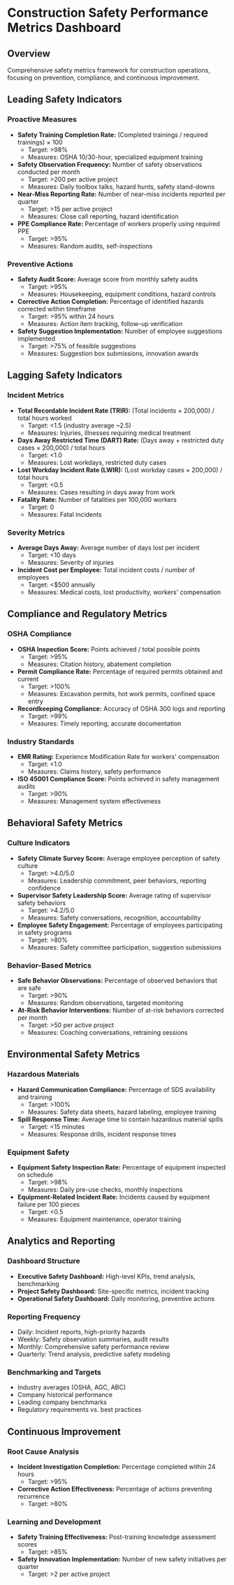 # Construction Safety Performance Metrics Dashboard

## Overview
Comprehensive safety metrics framework for construction operations, focusing on prevention, compliance, and continuous improvement.

## Leading Safety Indicators

### Proactive Measures
- **Safety Training Completion Rate:** (Completed trainings / required trainings) × 100
  - Target: >98%
  - Measures: OSHA 10/30-hour, specialized equipment training
- **Safety Observation Frequency:** Number of safety observations conducted per month
  - Target: >200 per active project
  - Measures: Daily toolbox talks, hazard hunts, safety stand-downs
- **Near-Miss Reporting Rate:** Number of near-miss incidents reported per quarter
  - Target: >15 per active project
  - Measures: Close call reporting, hazard identification
- **PPE Compliance Rate:** Percentage of workers properly using required PPE
  - Target: >95%
  - Measures: Random audits, self-inspections

### Preventive Actions
- **Safety Audit Score:** Average score from monthly safety audits
  - Target: >95%
  - Measures: Housekeeping, equipment conditions, hazard controls
- **Corrective Action Completion:** Percentage of identified hazards corrected within timeframe
  - Target: >95% within 24 hours
  - Measures: Action item tracking, follow-up verification
- **Safety Suggestion Implementation:** Number of employee suggestions implemented
  - Target: >75% of feasible suggestions
  - Measures: Suggestion box submissions, innovation awards

## Lagging Safety Indicators

### Incident Metrics
- **Total Recordable Incident Rate (TRIR):** (Total incidents × 200,000) / total hours worked
  - Target: <1.5 (industry average ~2.5)
  - Measures: Injuries, illnesses requiring medical treatment
- **Days Away Restricted Time (DART) Rate:** (Days away + restricted duty cases × 200,000) / total hours
  - Target: <1.0
  - Measures: Lost workdays, restricted duty cases
- **Lost Workday Incident Rate (LWIR):** (Lost workday cases × 200,000) / total hours
  - Target: <0.5
  - Measures: Cases resulting in days away from work
- **Fatality Rate:** Number of fatalities per 100,000 workers
  - Target: 0
  - Measures: Fatal incidents

### Severity Metrics
- **Average Days Away:** Average number of days lost per incident
  - Target: <10 days
  - Measures: Severity of injuries
- **Incident Cost per Employee:** Total incident costs / number of employees
  - Target: <$500 annually
  - Measures: Medical costs, lost productivity, workers' compensation

## Compliance and Regulatory Metrics

### OSHA Compliance
- **OSHA Inspection Score:** Points achieved / total possible points
  - Target: >95%
  - Measures: Citation history, abatement completion
- **Permit Compliance Rate:** Percentage of required permits obtained and current
  - Target: >100%
  - Measures: Excavation permits, hot work permits, confined space entry
- **Recordkeeping Compliance:** Accuracy of OSHA 300 logs and reporting
  - Target: >99%
  - Measures: Timely reporting, accurate documentation

### Industry Standards
- **EMR Rating:** Experience Modification Rate for workers' compensation
  - Target: <1.0
  - Measures: Claims history, safety performance
- **ISO 45001 Compliance Score:** Points achieved in safety management audits
  - Target: >90%
  - Measures: Management system effectiveness

## Behavioral Safety Metrics

### Culture Indicators
- **Safety Climate Survey Score:** Average employee perception of safety culture
  - Target: >4.0/5.0
  - Measures: Leadership commitment, peer behaviors, reporting confidence
- **Supervisor Safety Leadership Score:** Average rating of supervisor safety behaviors
  - Target: >4.2/5.0
  - Measures: Safety conversations, recognition, accountability
- **Employee Safety Engagement:** Percentage of employees participating in safety programs
  - Target: >80%
  - Measures: Safety committee participation, suggestion submissions

### Behavior-Based Metrics
- **Safe Behavior Observations:** Percentage of observed behaviors that are safe
  - Target: >90%
  - Measures: Random observations, targeted monitoring
- **At-Risk Behavior Interventions:** Number of at-risk behaviors corrected per month
  - Target: >50 per active project
  - Measures: Coaching conversations, retraining sessions

## Environmental Safety Metrics

### Hazardous Materials
- **Hazard Communication Compliance:** Percentage of SDS availability and training
  - Target: >100%
  - Measures: Safety data sheets, hazard labeling, employee training
- **Spill Response Time:** Average time to contain hazardous material spills
  - Target: <15 minutes
  - Measures: Response drills, incident response times

### Equipment Safety
- **Equipment Safety Inspection Rate:** Percentage of equipment inspected on schedule
  - Target: >98%
  - Measures: Daily pre-use checks, monthly inspections
- **Equipment-Related Incident Rate:** Incidents caused by equipment failure per 100 pieces
  - Target: <0.5
  - Measures: Equipment maintenance, operator training

## Analytics and Reporting

### Dashboard Structure
- **Executive Safety Dashboard:** High-level KPIs, trend analysis, benchmarking
- **Project Safety Dashboard:** Site-specific metrics, incident tracking
- **Operational Safety Dashboard:** Daily monitoring, preventive actions

### Reporting Frequency
- Daily: Incident reports, high-priority hazards
- Weekly: Safety observation summaries, audit results
- Monthly: Comprehensive safety performance review
- Quarterly: Trend analysis, predictive safety modeling

### Benchmarking and Targets
- Industry averages (OSHA, AGC, ABC)
- Company historical performance
- Leading company benchmarks
- Regulatory requirements vs. best practices

## Continuous Improvement

### Root Cause Analysis
- **Incident Investigation Completion:** Percentage completed within 24 hours
  - Target: >95%
- **Corrective Action Effectiveness:** Percentage of actions preventing recurrence
  - Target: >80%

### Learning and Development
- **Safety Training Effectiveness:** Post-training knowledge assessment scores
  - Target: >85%
- **Safety Innovation Implementation:** Number of new safety initiatives per quarter
  - Target: >2 per active project